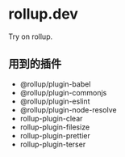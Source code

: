 # rollup.dev
Try on rollup.

## 用到的插件

- @rollup/plugin-babel
- @rollup/plugin-commonjs
- @rollup/plugin-eslint
- @rollup/plugin-node-resolve
- rollup-plugin-clear
- rollup-plugin-filesize
- rollup-plugin-prettier
- rollup-plugin-terser